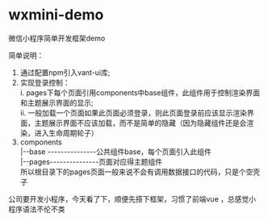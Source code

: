 # wxmini-demo
微信小程序简单开发框架demo

简单说明：  
1. 通过配置npm引入vant-ui库;  
2. 实现登录控制：  
    i. pages下每个页面引用components中base组件，此组件用于控制渲染界面和主题展示界面的显示;  
   ii. 一般加载一个页面如果此页面必须登录，则此页面登录前应该显示渲染界面，主题展示界面不应该加载，而不是简单的隐藏（因为隐藏组件还是会渲染，进入生命周期轮子）  
3. components  
     |--base ---------------公共组件base，每个页面引入此组件  
     |--pages---------------页面对应得主题组件  
     所以根目录下的pages页面一般来说不会有调用数据接口的代码，只是个空壳子 
  
  
  
公司要开发小程序，今天看了下，顺便先搭下框架，习惯了前端vue ，总感觉小程序语法不伦不类
     
